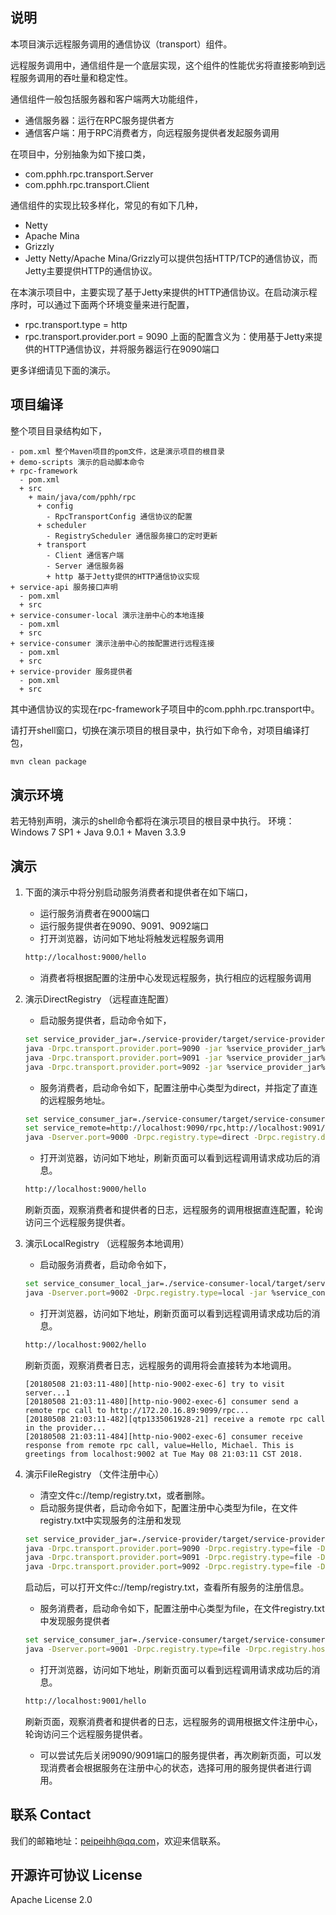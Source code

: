 
## 说明

本项目演示远程服务调用的通信协议（transport）组件。

远程服务调用中，通信组件是一个底层实现，这个组件的性能优劣将直接影响到远程服务调用的吞吐量和稳定性。

通信组件一般包括服务器和客户端两大功能组件，
- 通信服务器：运行在RPC服务提供者方
- 通信客户端：用于RPC消费者方，向远程服务提供者发起服务调用

在项目中，分别抽象为如下接口类，
- com.pphh.rpc.transport.Server
- com.pphh.rpc.transport.Client

通信组件的实现比较多样化，常见的有如下几种，
- Netty
- Apache Mina
- Grizzly
- Jetty
Netty/Apache Mina/Grizzly可以提供包括HTTP/TCP的通信协议，而Jetty主要提供HTTP的通信协议。

在本演示项目中，主要实现了基于Jetty来提供的HTTP通信协议。在启动演示程序时，可以通过下面两个环境变量来进行配置，
- rpc.transport.type = http
- rpc.transport.provider.port = 9090
上面的配置含义为：使用基于Jetty来提供的HTTP通信协议，并将服务器运行在9090端口

更多详细请见下面的演示。

## 项目编译
整个项目目录结构如下，
```
- pom.xml 整个Maven项目的pom文件，这是演示项目的根目录
+ demo-scripts 演示的启动脚本命令
+ rpc-framework
  - pom.xml
  + src
    + main/java/com/pphh/rpc
      + config
        - RpcTransportConfig 通信协议的配置
      + scheduler
        - RegistryScheduler 通信服务接口的定时更新
      + transport
        - Client 通信客户端
        - Server 通信服务器
        + http 基于Jetty提供的HTTP通信协议实现
+ service-api 服务接口声明
  - pom.xml
  + src
+ service-consumer-local 演示注册中心的本地连接
  - pom.xml
  + src
+ service-consumer 演示注册中心的按配置进行远程连接
  - pom.xml
  + src
+ service-provider 服务提供者
  - pom.xml
  + src
```
其中通信协议的实现在rpc-framework子项目中的com.pphh.rpc.transport中。

请打开shell窗口，切换在演示项目的根目录中，执行如下命令，对项目编译打包，
``` bash
mvn clean package
```

## 演示环境

若无特别声明，演示的shell命令都将在演示项目的根目录中执行。
环境：Windows 7 SP1 + Java 9.0.1 + Maven 3.3.9

## 演示

1. 下面的演示中将分别启动服务消费者和提供者在如下端口，
   * 运行服务消费者在9000端口
   * 运行服务提供者在9090、9091、9092端口
   * 打开浏览器，访问如下地址将触发远程服务调用
   ``` bash
   http://localhost:9000/hello
   ```
   * 消费者将根据配置的注册中心发现远程服务，执行相应的远程服务调用

2. 演示DirectRegistry （远程直连配置）
   - 启动服务提供者，启动命令如下，
   ``` bash
   set service_provider_jar=./service-provider/target/service-provider-v10-1.10-SNAPSHOT.jar
   java -Drpc.transport.provider.port=9090 -jar %service_provider_jar%
   java -Drpc.transport.provider.port=9091 -jar %service_provider_jar%
   java -Drpc.transport.provider.port=9092 -jar %service_provider_jar%
   ```
   - 服务消费者，启动命令如下，配置注册中心类型为direct，并指定了直连的远程服务地址。
   ``` bash
   set service_consumer_jar=./service-consumer/target/service-consumer-v10-1.10-SNAPSHOT.jar
   set service_remote=http://localhost:9090/rpc,http://localhost:9091/rpc,http://localhost:9092/rpc
   java -Dserver.port=9000 -Drpc.registry.type=direct -Drpc.registry.direct.remote=%service_remote% -jar %service_consumer_jar%
   ```
   - 打开浏览器，访问如下地址，刷新页面可以看到远程调用请求成功后的消息。
   ``` bash
   http://localhost:9000/hello
   ```
   刷新页面，观察消费者和提供者的日志，远程服务的调用根据直连配置，轮询访问三个远程服务提供者。

2. 演示LocalRegistry （远程服务本地调用）
   - 启动服务消费者，启动命令如下，
   ``` bash
   set service_consumer_local_jar=./service-consumer-local/target/service-consumer-local-v10-1.10-SNAPSHOT.jar
   java -Dserver.port=9002 -Drpc.registry.type=local -jar %service_consumer_local_jar%
   ```
   - 打开浏览器，访问如下地址，刷新页面可以看到远程调用请求成功后的消息。
   ``` bash
   http://localhost:9002/hello
   ```
   刷新页面，观察消费者日志，远程服务的调用将会直接转为本地调用。
   ```
   [20180508 21:03:11-480][http-nio-9002-exec-6] try to visit server...1
   [20180508 21:03:11-480][http-nio-9002-exec-6] consumer send a remote rpc call to http://172.20.16.89:9099/rpc...
   [20180508 21:03:11-482][qtp1335061928-21] receive a remote rpc call in the provider...
   [20180508 21:03:11-484][http-nio-9002-exec-6] consumer receive response from remote rpc call, value=Hello, Michael. This is greetings from localhost:9002 at Tue May 08 21:03:11 CST 2018.
   ```

4. 演示FileRegistry （文件注册中心）
   - 清空文件c://temp/registry.txt，或者删除。
   - 启动服务提供者，启动命令如下，配置注册中心类型为file，在文件registry.txt中实现服务的注册和发现
   ``` bash
   set service_provider_jar=./service-provider/target/service-provider-v10-1.10-SNAPSHOT.jar
   java -Drpc.transport.provider.port=9090 -Drpc.registry.type=file -Drpc.registry.host="c://temp/registry.txt" -jar %service_provider_jar%
   java -Drpc.transport.provider.port=9091 -Drpc.registry.type=file -Drpc.registry.host="c://temp/registry.txt" -jar %service_provider_jar%
   java -Drpc.transport.provider.port=9092 -Drpc.registry.type=file -Drpc.registry.host="c://temp/registry.txt" -jar %service_provider_jar%
   ```
   启动后，可以打开文件c://temp/registry.txt，查看所有服务的注册信息。
   - 服务消费者，启动命令如下，配置注册中心类型为file，在文件registry.txt中发现服务提供者
   ``` bash
   set service_consumer_jar=./service-consumer/target/service-consumer-v10-1.10-SNAPSHOT.jar
   java -Dserver.port=9001 -Drpc.registry.type=file -Drpc.registry.host="c://temp/registry.txt" -jar %service_consumer_jar%
   ```
   - 打开浏览器，访问如下地址，刷新页面可以看到远程调用请求成功后的消息。
   ``` bash
   http://localhost:9001/hello
   ```
   刷新页面，观察消费者和提供者的日志，远程服务的调用根据文件注册中心，轮询访问三个远程服务提供者。
   - 可以尝试先后关闭9090/9091端口的服务提供者，再次刷新页面，可以发现消费者会根据服务在注册中心的状态，选择可用的服务提供者进行调用。

## 联系 Contact
我们的邮箱地址：peipeihh@qq.com，欢迎来信联系。

## 开源许可协议 License
Apache License 2.0
